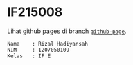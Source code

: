 # IF215008
Lihat github pages di branch [`github-page`](https://github.com/azliR/IF215007-IF215008/tree/github-page).
```
Nama    : Rizal Hadiyansah
NIM     : 1207050109
Kelas   : IF E
```
